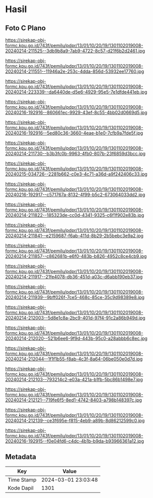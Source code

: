 # Hasil

## Foto C Plano

https://sirekap-obj-formc.kpu.go.id/743f/pemilu/pdpr/13/01/10/20/19/1301102019008-20240214-211525--3db9b8a9-7ab9-4722-8c57-d21f6b2d2461.jpg

https://sirekap-obj-formc.kpu.go.id/743f/pemilu/pdpr/13/01/10/20/19/1301102019008-20240214-211551--11946a2e-253c-4dda-856d-53932ee17760.jpg

https://sirekap-obj-formc.kpu.go.id/743f/pemilu/pdpr/13/01/10/20/19/1301102019008-20240214-223339--da6440de-d5e6-4929-95e5-7e1dfde441eb.jpg

https://sirekap-obj-formc.kpu.go.id/743f/pemilu/pdpr/13/01/10/20/19/1301102019008-20240216-192916--860661ec-9929-43ef-8c55-4bb02d0669d5.jpg

https://sirekap-obj-formc.kpu.go.id/743f/pemilu/pdpr/13/01/10/20/19/1301102019008-20240216-192916--5ed80c36-3660-4eae-b1e0-7cfb9a7fde5f.jpg

https://sirekap-obj-formc.kpu.go.id/743f/pemilu/pdpr/13/01/10/20/19/1301102019008-20240214-211730--b3b3fc0b-9963-4fb0-807b-23f6859d3bcc.jpg

https://sirekap-obj-formc.kpu.go.id/743f/pemilu/pdpr/13/01/10/20/19/1301102019008-20240215-034726--2281b662-c0e3-4c71-a36d-a9f242406c33.jpg

https://sirekap-obj-formc.kpu.go.id/743f/pemilu/pdpr/13/01/10/20/19/1301102019008-20240216-192917--c571767a-8132-4f99-b5c2-673064033dd2.jpg

https://sirekap-obj-formc.kpu.go.id/743f/pemilu/pdpr/13/01/10/20/19/1301102019008-20240214-211822--185323de-cc0d-4341-9325-c6f1f902e83b.jpg

https://sirekap-obj-formc.kpu.go.id/743f/pemilu/pdpr/13/01/10/20/19/1301102019008-20240214-211841--e2159687-f6ab-411d-8b29-2b5bebc3e9a2.jpg

https://sirekap-obj-formc.kpu.go.id/743f/pemilu/pdpr/13/01/10/20/19/1301102019008-20240214-211857--c862681b-e6f0-483b-b826-4952c8ce4cb9.jpg

https://sirekap-obj-formc.kpu.go.id/743f/pemilu/pdpr/13/01/10/20/19/1301102019008-20240214-211917--21fe4078-db36-451d-a03c-d6abb190eb37.jpg

https://sirekap-obj-formc.kpu.go.id/743f/pemilu/pdpr/13/01/10/20/19/1301102019008-20240214-211939--9bff026f-7ce5-468c-85ce-35c9d98389e8.jpg

https://sirekap-obj-formc.kpu.go.id/743f/pemilu/pdpr/13/01/10/20/19/1301102019008-20240214-212003--5d8e1c8a-2bc9-401d-97f4-91c2a86b949d.jpg

https://sirekap-obj-formc.kpu.go.id/743f/pemilu/pdpr/13/01/10/20/19/1301102019008-20240214-212020--521b6ee6-9f9d-443b-95c0-a28abbb6c8ec.jpg

https://sirekap-obj-formc.kpu.go.id/743f/pemilu/pdpr/13/01/10/20/19/1301102019008-20240214-212044--1f1f1b55-f8ab-4c3f-8a64-06be050e0d7d.jpg

https://sirekap-obj-formc.kpu.go.id/743f/pemilu/pdpr/13/01/10/20/19/1301102019008-20240214-212103--793214c2-e03a-421a-b1fb-5bc86b1498e7.jpg

https://sirekap-obj-formc.kpu.go.id/743f/pemilu/pdpr/13/01/10/20/19/1301102019008-20240214-212121--719fe6f5-8ed1-4742-8403-a798b148397c.jpg

https://sirekap-obj-formc.kpu.go.id/743f/pemilu/pdpr/13/01/10/20/19/1301102019008-20240214-212139--ce3f695e-f815-4eb9-a89b-8d86212599c0.jpg

https://sirekap-obj-formc.kpu.go.id/743f/pemilu/pdpr/13/01/10/20/19/1301102019008-20240216-192915--f0e04fd6-c4dc-4b1b-b9da-b93966361a12.jpg


## Metadata

| Key        | Value               |
| ---------- | ------------------- |
| Time Stamp | 2024-03-01 23:03:48 |
| Kode Dapil | 1301                |



